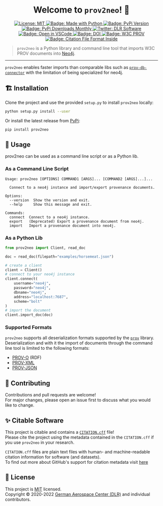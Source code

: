 <h1 align="center">Welcome to <code>prov2neo</code>! 👋</h1>
<p align="center">
  <a href="https://github.com/dlr-sc/prov2neo/blob/master/LICENSE">
    <img alt="License: MIT" src="https://img.shields.io/badge/license-MIT-yellow.svg" target="_blank" />
  </a>
  <a href="https://img.shields.io/badge/Made%20with-Python-1f425f.svg">
    <img src="https://img.shields.io/badge/Made%20with-Python-1f425f.svg" alt="Badge: Made with Python"/>
  </a>
  <a href="https://pypi.org/project/prov2neo/">
    <img src="https://img.shields.io/pypi/v/prov2neo" alt="Badge: PyPi Version">
  </a>
  <a href="https://pypistats.org/packages/prov2neo">
    <img src="https://img.shields.io/pypi/dm/prov2neo" alt="Badge: PyPi Downloads Monthly">
  </a>
  <a href="https://twitter.com/dlr_software">
    <img alt="Twitter: DLR Software" src="https://img.shields.io/twitter/follow/dlr_software.svg?style=social" target="_blank" />
  </a>
  <a href="https://open.vscode.dev/DLR-SC/prov2neo">
    <img alt="Badge: Open in VSCode" src="https://img.shields.io/static/v1?logo=visualstudiocode&label=&message=open%20in%20visual%20studio%20code&labelColor=2c2c32&color=007acc&logoColor=007acc" target="_blank" />
  </a>
  <a href="https://zenodo.org/badge/latestdoi/379262717">
    <img alt="Badge: DOI" src="https://zenodo.org/badge/379262717.svg" target="_blank" />
  </a>
  <a href="https://www.w3.org/TR/prov-overview/">
    <img alt="Badge: W3C PROV" src="https://img.shields.io/static/v1?logo=w3c&label=&message=PROV&labelColor=2c2c32&color=007acc&logoColor=007acc?logoWidth=200" target="_blank" />
  </a>
  <a href="https://citation-file-format.github.io/">
    <img alt="Badge: Citation File Format Inside" src="https://img.shields.io/badge/-citable%20software-green" target="_blank" />
  </a>
</p>


> `prov2neo` is a Python library and command line tool that imports W3C PROV documents into [Neo4j](https://neo4j.com/).  
 
--- 

`prov2neo` enables faster imports than comparable libs such as [`prov-db-connector`](https://github.com/DLR-SC/prov-db-connector) with the limitation of being specialized for neo4j.

## 🏗️ Installation

Clone the project and use the provided `setup.py` to install `prov2neo` locally:

```bash
python setup.py install --user
```

Or install the latest release from [PyPi](https://pypi.org/project/prov2neo/):

```bash
pip install prov2neo
```

## 🚀 Usage

prov2neo can be used as a command line script or as a Python lib.

### As a Command Line Script

```
Usage: prov2neo [OPTIONS] COMMAND1 [ARGS]... [COMMAND2 [ARGS]...]...

  Connect to a neo4j instance and import/export provenance documents.

Options:
  --version  Show the version and exit.
  --help     Show this message and exit.

Commands:
  connect  Connect to a neo4j instance.
  export   (Deprecated) Export a provenance document from neo4j.
  import   Import a provenance document into neo4j.
```

### As a Python Lib

```python
from prov2neo import Client, read_doc

doc = read_doc(filepath="examples/horsemeat.json")

# create a client
client = Client()
# connect to your neo4j instance
client.connect(
    username="neo4j",
    password="neo4j",
    dbname="neo4j",
    address="localhost:7687",
    scheme="bolt"
)
# import the document
client.import_doc(doc)
```
### Supported Formats 

`prov2neo` supports all deserialization formats supported by the [`prov`](https://github.com/trungdong/prov) library.
Deserialization and with it the import of documents through the command line tool is limited to the following formats:

* [PROV-O](http://www.w3.org/TR/prov-o/) (RDF)
* [PROV-XML](http://www.w3.org/TR/prov-xml/)
* [PROV-JSON](http://www.w3.org/Submission/prov-json/)

## 🤝 Contributing

Contributions and pull requests are welcome!  
For major changes, please open an issue first to discuss what you would like to change.

## ✨ Citable Software 

This project is citable and contains a [`CITATION.cff`](https://citation-file-format.github.io/) file!  
Please cite the project using the metadata contained in the `CITATION.cff` if you use `prov2neo` in your research.

`CITATION.cff` files are plain text files with human- and machine-readable citation information for software (and datasets).  
To find out more about GitHub's support for citation metadata visit [here](https://docs.github.com/en/repositories/managing-your-repositorys-settings-and-features/customizing-your-repository/about-citation-files)  

## 📝 License

This project is [MIT](https://github.com/dlr-sc/prov2neo/blob/master/LICENSE) licensed.  
Copyright © 2020-2022 [German Aerospace Center (DLR)](https://www.dlr.de/EN/Home/home_node.html) and individual contributors.  
